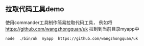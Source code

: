 ## 拉取代码工具demo

使用commander工具制作简易拉取代码工具，
例如将 https://github.com/wangzhongquan/uk  拉到到当前目录myapp中
```
node  ./bin/uk  myapp  https://github.com/wangzhongquan/uk
```
